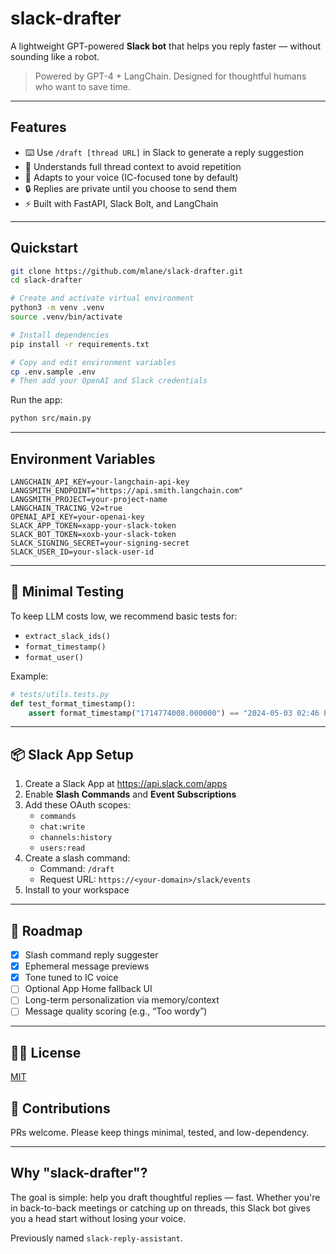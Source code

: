 # slack-drafter

A lightweight GPT-powered **Slack bot** that helps you reply faster — without sounding like a robot.

> Powered by GPT-4 + LangChain. Designed for thoughtful humans who want to save time.

---

## Features

- ⌨️ Use `/draft [thread URL]` in Slack to generate a reply suggestion
- 🧵 Understands full thread context to avoid repetition
- 🔣 Adapts to your voice (IC-focused tone by default)
- 🔒 Replies are private until you choose to send them
- ⚡ Built with FastAPI, Slack Bolt, and LangChain

---

## Quickstart

```bash
git clone https://github.com/mlane/slack-drafter.git
cd slack-drafter

# Create and activate virtual environment
python3 -m venv .venv
source .venv/bin/activate

# Install dependencies
pip install -r requirements.txt

# Copy and edit environment variables
cp .env.sample .env
# Then add your OpenAI and Slack credentials
```

Run the app:

```bash
python src/main.py
```

---

## Environment Variables

```env
LANGCHAIN_API_KEY=your-langchain-api-key
LANGSMITH_ENDPOINT="https://api.smith.langchain.com"
LANGSMITH_PROJECT=your-project-name
LANGCHAIN_TRACING_V2=true
OPENAI_API_KEY=your-openai-key
SLACK_APP_TOKEN=xapp-your-slack-token
SLACK_BOT_TOKEN=xoxb-your-slack-token
SLACK_SIGNING_SECRET=your-signing-secret
SLACK_USER_ID=your-slack-user-id
```

---

## 🔪 Minimal Testing

To keep LLM costs low, we recommend basic tests for:

- `extract_slack_ids()`
- `format_timestamp()`
- `format_user()`

Example:

```python
# tests/utils.tests.py
def test_format_timestamp():
    assert format_timestamp("1714774008.000000") == "2024-05-03 02:46 PM"
```

---

## 📦 Slack App Setup

1. Create a Slack App at https://api.slack.com/apps
2. Enable **Slash Commands** and **Event Subscriptions**
3. Add these OAuth scopes:
   - `commands`
   - `chat:write`
   - `channels:history`
   - `users:read`
4. Create a slash command:
   - Command: `/draft`
   - Request URL: `https://<your-domain>/slack/events`
5. Install to your workspace

---

## 🚀 Roadmap

- [x] Slash command reply suggester
- [x] Ephemeral message previews
- [x] Tone tuned to IC voice
- [ ] Optional App Home fallback UI
- [ ] Long-term personalization via memory/context
- [ ] Message quality scoring (e.g., “Too wordy”)

---

## 🧑‍💻 License

[MIT](./LICENSE)

## 🤝 Contributions

PRs welcome. Please keep things minimal, tested, and low-dependency.

---

## Why "slack-drafter"?

The goal is simple: help you draft thoughtful replies — fast. Whether you're in back-to-back meetings or catching up on threads, this Slack bot gives you a head start without losing your voice.

Previously named `slack-reply-assistant`.
